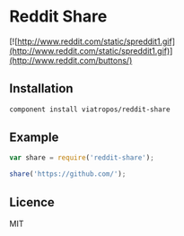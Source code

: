 # Reddit Share

[![http://www.reddit.com/static/spreddit1.gif](http://www.reddit.com/static/spreddit1.gif)](http://www.reddit.com/buttons/)

## Installation

```bash
component install viatropos/reddit-share
```

## Example

```js
var share = require('reddit-share');

share('https://github.com/');
```

## Licence

MIT